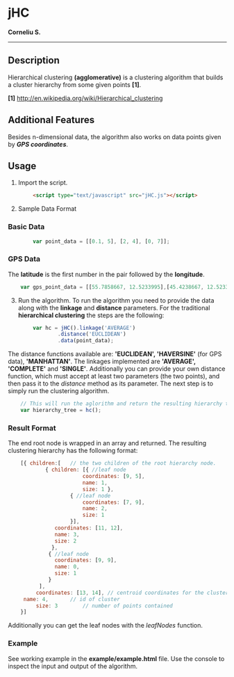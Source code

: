 # jHC
**Corneliu S.**

---
## Description

Hierarchical clustering **(agglomerative)** is a clustering algorithm that builds a cluster hierarchy from some given points **[1]**.

**[1]** http://en.wikipedia.org/wiki/Hierarchical_clustering


## Additional Features

 Besides n-dimensional data, the algorithm also works on data points given by ***GPS coordinates***.
 
## Usage
1. Import the script.
```html
		<script type="text/javascript" src="jHC.js"></script>
```
2. Sample Data Format
### Basic Data
```javascript
		var point_data = [[0.1, 5], [2, 4], [0, 7]];
```
### GPS Data
The **latitude** is the first number in the pair followed by the **longitude**.
```javascript
	var gps_point_data = [[55.7858667, 12.5233995],[45.4238667, 12.5233995],[25.3438667, 11.6533995] ];
```

3. Run the algorithm. 
To run the algorithm you need to provide the data along with the **linkage** and **distance** parameters. For the traditional **hierarchical clustering** the steps are the following: 
```javascript
		var hc = jHC().linkage('AVERAGE')
				.distance('EUCLIDEAN')
				.data(point_data);
```
The distance functions available are: **'EUCLIDEAN', 'HAVERSINE'** (for GPS data), **'MANHATTAN'**. The linkages implemented are **'AVERAGE', 'COMPLETE'** and **'SINGLE'**. Additionally you can provide your own distance function, which must accept at least two parameters (the two points), and then pass it to the *distance* method as its parameter. The next step is to simply run the clustering algorithm.
```javascript
	// This will run the aglorithm and return the resulting hierarchy tree.
	var hierarchy_tree = hc();
```
### Result Format
The end root node is wrapped in an array and returned. The resulting clustering hierarchy has the following format:
```javascript
	[{ children:[ 	// the two children of the root hierarchy node. 
			{ children:	[{ //leaf node 
						coordinates: [9, 5],
						name: 1,
						size: 1 },
				   	{ //leaf node 
						coordinates: [7, 9],
						name: 2,
						size: 1 
					}], 
			   coordinates:	[11, 12],
			   name: 3,
			   size: 2 
			  }, 
			 { //leaf node 
			   coordinates: [9, 9],
			   name: 0,
			   size: 1  
			 }
		  ],				   
         coordinates: [13, 14], // centroid coordinates for the cluster
	 name: 4,		// id of cluster
         size: 3		// number of points contained
	}]
```
Additionally you can get the leaf nodes with the *leafNodes* function.
### Example

See working example in the **example/example.html** file. Use the console to inspect the input and output of the algorithm.
